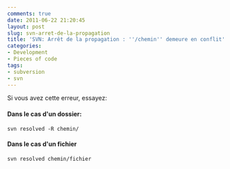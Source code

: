 ```yaml
---
comments: true
date: 2011-06-22 21:20:45
layout: post
slug: svn-arret-de-la-propagation
title: 'SVN: Arrêt de la propagation : ''/chemin'' demeure en conflit'
categories:
- Development
- Pieces of code
tags:
- subversion
- svn
---
```


Si vous avez cette erreur, essayez:

#### Dans le cas d'un dossier:

    svn resolved -R chemin/

#### Dans le cas d'un fichier

    svn resolved chemin/fichier
